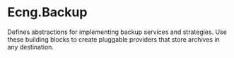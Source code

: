# Ecng.Backup

Defines abstractions for implementing backup services and strategies. Use these
building blocks to create pluggable providers that store archives in any
destination.
